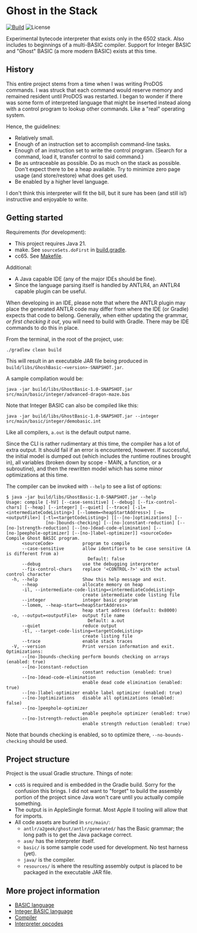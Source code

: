 # Ghost in the Stack

[![Build](https://github.com/a2geek/ghost-in-the-stack-vm/actions/workflows/build.yml/badge.svg?branch=main)](https://github.com/a2geek/ghost-in-the-stack-vm/actions/workflows/build.yml)
![License](https://img.shields.io/github/license/a2geek/ghost-in-the-stack-vm)

Experimental bytecode interpreter that exists only in the 6502 stack. Also includes to beginnings
of a multi-BASIC compiler. Support for Integer BASIC and "Ghost" BASIC (a more modern BASIC) exists
at this time.

## History

This entire project stems from a time when I was writing ProDOS commands. I was struck
that each command would reserve memory and remained resident until ProDOS was restarted.
I began to wonder if there was some form of interpreted language that might be inserted
instead along with a control program to lookup other commands. Like a "real" operating
system.

Hence, the guidelines:
* Relatively small.
* Enough of an instruction set to accomplish command-line tasks.
* Enough of an instruction set to write the control program.
  (Search for a command, load it, transfer control to said command.)
* Be as untraceable as possible. Do as much on the stack as possible. Don't expect
  there to be a heap available.  Try to minimize zero page usage (and store/restore)
  what does get used.
* Be enabled by a higher level language.

I don't think this interpreter will fit the bill, but it sure has been (and still is!)
instructive and enjoyable to write.

## Getting started

Requirements (for development):
* This project requires Java 21.
* make. See `sourceSets.doFirst` in [build.gradle](build.gradle).
* cc65. See [Makefile](src/main/asm/Makefile).

Additional:
* A Java capable IDE (any of the major IDEs should be fine).
* Since the language parsing itself is handled by ANTLR4, an ANTLR4 capable plugin can be
useful.

When developing in an IDE, please note that where the ANTLR plugin may place the generated 
ANTLR code may differ from where the IDE (or Gradle) expects that code to belong. Generally,
when either updating the grammar, _or first checking it out_, you will need to build with Gradle.
There may be IDE commands to do this in place.

From the terminal, in the root of the project, use:
```shell
./gradlew clean build
```

This will result in an executable JAR file being produced in `build/libs/GhoshBasic-<version>-SNAPSHOT.jar`.

A sample compilation would be:
```shell
java -jar build/libs/GhostBasic-1.0-SNAPSHOT.jar src/main/basic/integer/advanced-dragon-maze.bas
```

Note that Integer BASIC can also be compiled like this:
```shell
java -jar build/libs/GhostBasic-1.0-SNAPSHOT.jar --integer src/main/basic/integer/demobasic.int
```

Like all compilers, `a.out` is the default output name.

Since the CLI is rather rudimentary at this time, the compiler has a lot of extra output. It should fail
if an error is encountered, however. If successful, the initial model is dumped out (which includes the runtime
routines brought in), all variables (broken down by scope - MAIN, a function, or a subroutine), and then the
rewritten model which has some minor optimizations at this time.

The compiler can be invoked with `--help` to see a list of options:
```shell
$ java -jar build/libs/GhostBasic-1.0-SNAPSHOT.jar --help
Usage: compile [-hV] [--case-sensitive] [--debug] [--fix-control-chars] [--heap] [--integer] [--quiet] [--trace] [-il=<intermediateCodeListing>] [--lomem=<heapStartAddress>] [-o=<outputFile>] [-tl=<targetCodeListing>] [[--[no-]optimizations] [--
               [no-]bounds-checking] [--[no-]constant-reduction] [--[no-]strength-reduction] [--[no-]dead-code-elimination] [--[no-]peephole-optimizer] [--[no-]label-optimizer]] <sourceCode>
Compile Ghost BASIC program.
      <sourceCode>           program to compile
      --case-sensitive       allow identifiers to be case sensitive (A is different from a)
                               Default: false
      --debug                use the debugging interpreter
      --fix-control-chars    replace '<CONTROL-?>' with the actual control character
  -h, --help                 Show this help message and exit.
      --heap                 allocate memory on heap
      -il, --intermediate-code-listing=<intermediateCodeListing>
                             create intermediate code listing file
      --integer              integer basic program
      --lomem, --heap-start=<heapStartAddress>
                             heap start address (default: 0x8000)
  -o, --output=<outputFile>  output file name
                               Default: a.out
      --quiet                reduce output
      -tl, --target-code-listing=<targetCodeListing>
                             create listing file
      --trace                enable stack traces
  -V, --version              Print version information and exit.
Optimizations:
      --[no-]bounds-checking perform bounds checking on arrays (enabled: true)
      --[no-]constant-reduction
                             constant reduction (enabled: true)
      --[no-]dead-code-elimination
                             enable dead code elimination (enabled: true)
      --[no-]label-optimizer enable label optimizer (enabled: true)
      --[no-]optimizations   disable all optimizations (enabled: false)
      --[no-]peephole-optimizer
                             enable peephole optimizer (enabled: true)
      --[no-]strength-reduction
                             enable strength reduction (enabled: true)
```

Note that bounds checking is enabled, so to optimize there, `--no-bounds-checking` should be used.

## Project structure

Project is the usual Gradle structure. Things of note:
* `cc65` is required and is embedded in the Gradle build. Sorry for the confusion this brings. I did not want to "forget" to 
  build the assembly portion of the project since Java won't care until you actually compile something.
* The output is in AppleSingle format. Most Apple II tooling will allow that for imports.
* All code assets are buried in `src/main/`:
  * `antlr/a2geek/ghost/antlr/generated/` has the Basic grammar; the long path is to get the Java package correct.
  * `asm/` has the interpreter itself.
  * `basic/` is some sample code used for development. No test harness (yet).
  * `java/` is the compiler.
  * `resources/` is where the resulting assembly output is placed to be packaged in the executable JAR file.

## More project information

* [BASIC language](BASIC.md)
* [Integer BASIC language](INTEGER.md)
* [Compiler](COMPILER.md)
* [Interpreter opcodes](OPCODES.md)
